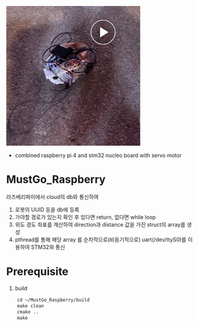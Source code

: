 ![](https://github.com/kcci-MustGo/MustGo_Raspberry/blob/main/img/mustgo_raspi.png)
- combined raspberry pi 4 and stm32 nucleo board with servo motor

# MustGo_Raspberry
라즈베리파이에서 cloud의 db와 통신하여 
1. 로봇의 UUID 등을 db에 등록
2. 가야할 경로가 있는지 확인 후 있다면 return, 없다면 while loop
3. 위도 경도 좌표를 계산하여 direction과 distance 값을 가진 struct의 array를 생성
4. pthread를 통해 해당 array 를 순차적으로(비동기적으로) uart(/dev/ttyS0)를 이용하여 STM32와 통신


# Prerequisite
1. build
```
    cd ~/MustGo_Raspberry/build
    make clean
    cmake ..
    make
```
